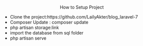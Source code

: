 <p align="center">
    How to Setup Project
</p>
<ul>
    <li>Clone the project:https://github.com/LailyAkter/blog_laravel-7</li>
    <li>Composer Update : composer update</li>
    <li>php artisan storage:link</li>
    <li>import the database from sql folder</li>
    <li>php artisan serve</li>
</ul>


